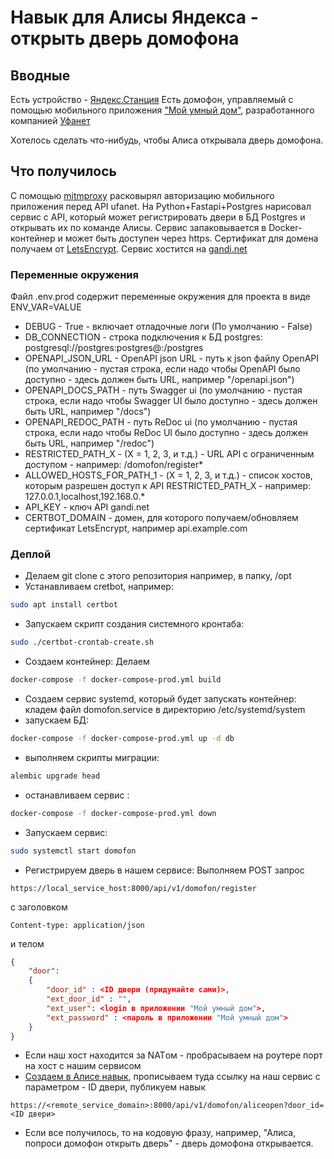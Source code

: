 # Навык для Алисы Яндекса - открыть дверь домофона
## Вводные
Есть устройство - [Яндекс.Станция](https://yandex.ru/alice/station)
Есть домофон, управляемый с помощью мобильного приложения ["Мой умный дом"](https://play.google.com/store/apps/details?id=ru.ufanet.smarthome&hl=ru&gl=US), разработанного компанией [Уфанет](https://www.ufanet.ru/)

Хотелось сделать что-нибудь, чтобы Алиса открывала дверь домофона.

## Что получилось
С помощью [mitmproxy](https://mitmproxy.org/) расковырял авторизацию мобильного приложения перед  API ufanet.
На Python+Fastapi+Postgres нарисовал сервис с API, который может регистрировать двери в БД Postgres и открывать их по команде Алисы.
Сервис запаковывается в Docker-контейнер и может быть доступен через https. Сертификат для домена получаем от [LetsEncrypt](https://letsencrypt.org/).
Сервис хостится на [gandi.net](https://www.gandi.net/)

### Переменные окружения
Файл .env.prod содержит переменные окружения для проекта в виде ENV_VAR=VALUE

- DEBUG - True - включает отладочные логи (По умолчанию - False)
- DB_CONNECTION - строка подключения к БД postgres: postgresql://postgres:postgres@<postgres host>:<postgres port>/postgres
- OPENAPI_JSON_URL - OpenAPI json URL - путь к json файлу OpenAPI (по умолчанию - пустая строка, если надо чтобы OpenAPI было доступно - здесь должен быть URL, например "/openapi.json")
- OPENAPI_DOCS_PATH - путь Swagger ui (по умолчанию - пустая строка, если надо чтобы Swagger UI было доступно - здесь должен быть URL, например "/docs")
- OPENAPI_REDOC_PATH - путь ReDoc ui (по умолчанию - пустая строка, если надо чтобы ReDoc UI было доступно - здесь должен быть URL, например "/redoc")
- RESTRICTED_PATH_Х - (Х = 1, 2, 3, и т.д.) - URL API с ограниченным доступом - например: /domofon/register*
- ALLOWED_HOSTS_FOR_PATH_1 - (Х = 1, 2, 3, и т.д.) - список хостов, которым разрешен доступ к API RESTRICTED_PATH_Х - например: 127.0.0.1,localhost,192.168.0.*
- API_KEY - ключ API gandi.net
- CERTBOT_DOMAIN - домен, для которого получаем/обновляем сертификат LetsEncrypt, например api.example.com

### Деплой
- Делаем git clone с этого репозитория например, в папку, /opt
- Устанавливаем cretbot, например: 
``` bash 
sudo apt install certbot
```
- Запускаем скрипт создания системного кронтаба: 
``` bash 
sudo ./certbot-crontab-create.sh
```
- Создаем контейнер: Делаем 
``` bash 
docker-compose -f docker-compose-prod.yml build
```
- Создаем сервис systemd, который будет запускать контейнер: кладем файл domofon.service в директорию /etc/systemd/system
- запускаем БД:
``` bash 
docker-compose -f docker-compose-prod.yml up -d db
```
- выполняем скрипты миграции:
``` bash 
alembic upgrade head
```
- останавливаем сервис :
``` bash 
docker-compose -f docker-compose-prod.yml down
```
- Запускаем сервис: 
``` bash 
sudo systemctl start domofon
```
- Регистрируем дверь в нашем сервисе:
Выполняем POST запрос
``` 
https://local_service_host:8000/api/v1/domofon/register
```
с заголовком
``` 
Content-type: application/json
```
и телом
``` json
{
	"door": 
	{
		"door_id" : <ID двери (придумайте сами)>,
		"ext_door_id" : "",
		"ext_user": <login в приложении "Мой умный дом">,
		"ext_password" : <пароль в приложении "Мой умный дом">
	}
}
```
- Если наш хост находится за NATом - пробрасываем на роутере порт на хост с нашим сервисом
- [Создаем в Алисе навык](https://dialogs.yandex.ru/developer), прописываем туда ссылку на наш сервис с параметром - ID двери, публикуем навык
``` 
https://<remote_service_domain>:8000/api/v1/domofon/aliceopen?door_id=<ID двери>
```
- Если все получилось, то на кодовую фразу, например, "Алиса, попроси домофон открыть дверь" - дверь домофона открывается.